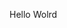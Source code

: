 Hello Wolrd








































































































































































































































































































































































































































































































































































































































































































































































































































































































































































































































































































































































































































































































































































































































































































































































































































































































































































































































































































































































































































































































































































































































































































































































































































































































































































































































































































































































































































































































































































































































































































































































































































































































































































































































































































































































































































































































































































































































































































































































































































































































































































































































































































































































































































































































































































































































































































































































































































































































































































































































































































































































